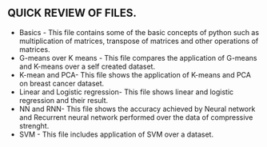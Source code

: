 ## QUICK REVIEW OF FILES.
* Basics - This file contains some of the basic concepts of python such as multiplication of matrices, transpose of matrices and other operations of matrices.
* G-means over K means - This file compares the application of G-means and K-means over a self created dataset.
* K-mean and PCA- This file shows the application of K-means and PCA on breast cancer dataset.
* Linear and Logistic regression- This file shows linear and logistic regression and their result.
* NN and RNN- This file shows the accuracy achieved by Neural network and Recurrent neural network performed over the data of compressive strenght.
* SVM - This file includes application of SVM over a dataset.
 
